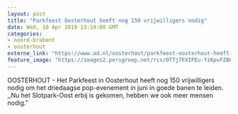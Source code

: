 ```yaml
---
layout: post
title: "Parkfeest Oosterhout heeft nog 150 vrijwilligers nodig"
date: Wed, 10 Apr 2019 13:19:00 GMT
categories: 
- noord-brabant 
- oosterhout 
externe_link: "https://www.ad.nl/oosterhout/parkfeest-oosterhout-heeft-nog-150-vrijwilligers-nodig~a8caa02e/"
feature_image: "https://images2.persgroep.net/rcs/OT7j7FXIPEu-YiKpvFZB0uuj34w/diocontent/124291881/_fitwidth/400/?appId=21791a8992982cd8da851550a453bd7f&quality=0.7"
---
```


OOSTERHOUT - Het Parkfeest in Oosterhout heeft nog 150 vrijwilligers nodig om het driedaagse pop-evenement in juni in goede banen te leiden. ,,Nu het Slotpark-Oost erbij is gekomen, hebben we ook meer mensen nodig.”
